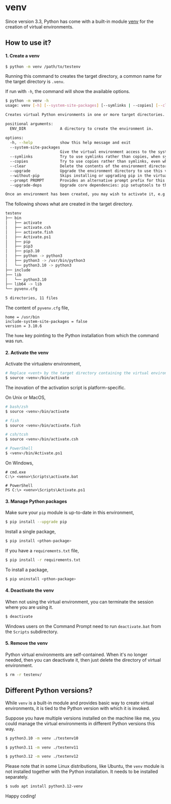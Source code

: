 # venv

Since version 3.3, Python has come with a built-in module [venv](https://docs.python.org/3/library/venv.html) for the creation of virtual environments.


## How to use it?

#### 1. Create a venv

```bash
$ python -m venv /path/to/testenv
```

Running this command to creates the target directory, a common name for the target directory is `.venv`.

If run with `-h`, the command will show the available options.

```bash
$ python -m venv -h
usage: venv [-h] [--system-site-packages] [--symlinks | --copies] [--clear] [--upgrade] [--without-pip] [--prompt PROMPT] [--upgrade-deps] ENV_DIR [ENV_DIR ...]

Creates virtual Python environments in one or more target directories.

positional arguments:
  ENV_DIR               A directory to create the environment in.

options:
  -h, --help            show this help message and exit
  --system-site-packages
                        Give the virtual environment access to the system site-packages dir.
  --symlinks            Try to use symlinks rather than copies, when symlinks are not the default for the platform.
  --copies              Try to use copies rather than symlinks, even when symlinks are the default for the platform.
  --clear               Delete the contents of the environment directory if it already exists, before environment creation.
  --upgrade             Upgrade the environment directory to use this version of Python, assuming Python has been upgraded in-place.
  --without-pip         Skips installing or upgrading pip in the virtual environment (pip is bootstrapped by default)
  --prompt PROMPT       Provides an alternative prompt prefix for this environment.
  --upgrade-deps        Upgrade core dependencies: pip setuptools to the latest version in PyPI

Once an environment has been created, you may wish to activate it, e.g. by sourcing an activate script in its bin directory.
```

The following shows what are created in the target directory.

```bash
testenv
├── bin
│   ├── activate
│   ├── activate.csh
│   ├── activate.fish
│   ├── Activate.ps1
│   ├── pip
│   ├── pip3
│   ├── pip3.10
│   ├── python -> python3
│   ├── python3 -> /usr/bin/python3
│   └── python3.10 -> python3
├── include
├── lib
│   └── python3.10
├── lib64 -> lib
└── pyvenv.cfg

5 directories, 11 files
```

The content of `pyvenv.cfg` file,
```
home = /usr/bin
include-system-site-packages = false
version = 3.10.6
```

The `home` key pointing to the Python installation from which the command was run.


#### 2. Activate the venv

Activate the virtualenv environment,

```bash
# Replace <vent> by the target directory containing the virtual environment.
$ source <venv>/bin/activate
```

The inovation of the activation script is platform-specific.

On Unix or MacOS,
```bash
# bash/zsh
$ source <venv>/bin/activate

# fish
$ source <venv>/bin/activate.fish

# csh/tcsh
$ source <venv>/bin/activate.csh

# PowerShell
$ <venv>/bin/Activate.ps1
```

On Windows,
```
# cmd.exe
C:\> <venv>\Scripts\activate.bat

# PowerShell
PS C:\> <venv>\Scripts\Activate.ps1
```

#### 3. Manage Python packages

Make sure your `pip` module is up-to-date in this environment,
```bash
$ pip install --upgrade pip
```

Install a single package,
```bash
$ pip install <pthon-package>
```

If you have a `requirements.txt` file,
```bash
$ pip install -r requirements.txt
```

To install a package,

```bash
$ pip uninstall <pthon-package>
```


#### 4. Deactivate the venv
When not using the virtual environment, you can terminate the session where you are using it.

```bash
$ deactivate
```

Windows users on the Command Prompt need to run `deactivate.bat` from the `Scripts` subdirectory.


#### 5. Remove the venv

Python virtual environments are self-contained. When it's no longer needed, then you can deactivate it, then just delete the directory of virtual environment.

```bash
$ rm -r testenv/
```


## Different Python versions?

While `venv` is a built-in module and provides basic way to create virtual environments, it is tied to the Python version with which it is invoked.

Suppose you have multiple versions installed on the machine like me, you could manage the virtual environments in different Python versions this way.

```bash
$ python3.10 -m venv ./testenv10
```

```bash
$ python3.11 -m venv ./testenv11
```

```bash
$ python3.12 -m venv ./testenv12
```

Please note that in some Linux distributions, like Ubuntu, the `venv` module is not installed together with the Python installation. It needs to be installed separately.

```bash
$ sudo apt install python3.12-venv
```

Happy coding!
